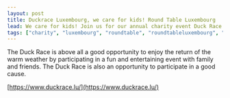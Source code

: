 ```yaml
---
layout: post
title: Duckrace Luxembourg, we care for kids! Round Table Luxembourg
lead: We care for kids! Join us for our annual charity event Duck Race in Sat 29th of April in Luxembourg.
tags: ["charity", "luxembourg", "roundtable", "roundtableluxembourg", "duckrace"]
---
```


The Duck Race is above all a good opportunity to enjoy the return of the warm weather by participating in a fun and entertaining event with family and friends. The Duck Race is also an opportunity to participate in a good cause.

[https://www.duckrace.lu/](https://www.duckrace.lu/)